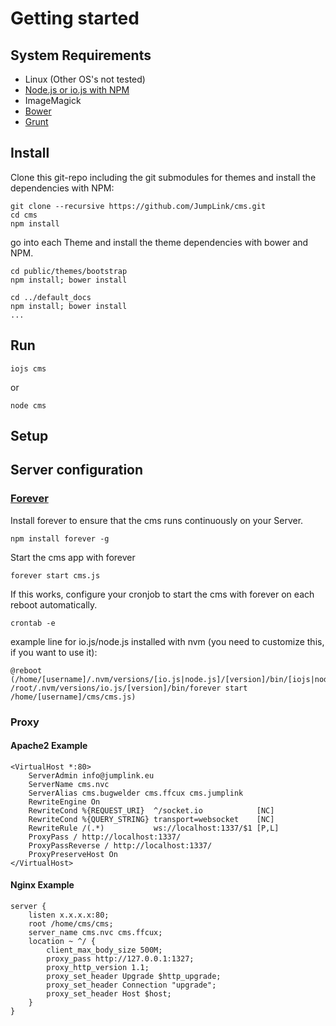 # Getting started

## System Requirements
* Linux (Other OS's not tested)
* [Node.js or io.js with NPM](https://github.com/creationix/nvm)
* ImageMagick
* [Bower](http://bower.io/)
* [Grunt](http://gruntjs.com/)

## Install

Clone this git-repo including the git submodules for themes and install the dependencies with NPM:

    git clone --recursive https://github.com/JumpLink/cms.git
    cd cms
    npm install

go into each Theme and install the theme dependencies with bower and NPM.

    cd public/themes/bootstrap
    npm install; bower install
    
    cd ../default_docs
    npm install; bower install
    ...

## Run

    iojs cms
or

    node cms

## Setup

## Server configuration
### [Forever](https://github.com/foreverjs/forever)
Install forever to ensure that the cms runs continuously on your Server.

    npm install forever -g
    
Start the cms app with forever

    forever start cms.js

If this works, configure your cronjob to start the cms with forever on each reboot automatically.

    crontab -e
    
example line for io.js/node.js installed with nvm (you need to customize this, if you want to use it):

    @reboot (/home/[username]/.nvm/versions/[io.js|node.js]/[version]/bin/[iojs|node] /root/.nvm/versions/io.js/[version]/bin/forever start /home/[username]/cms/cms.js)

### Proxy

#### Apache2 Example

    <VirtualHost *:80>
        ServerAdmin info@jumplink.eu
        ServerName cms.nvc
        ServerAlias cms.bugwelder cms.ffcux cms.jumplink
        RewriteEngine On
        RewriteCond %{REQUEST_URI}  ^/socket.io            [NC]
        RewriteCond %{QUERY_STRING} transport=websocket    [NC]
        RewriteRule /(.*)           ws://localhost:1337/$1 [P,L]
        ProxyPass / http://localhost:1337/
        ProxyPassReverse / http://localhost:1337/
        ProxyPreserveHost On
    </VirtualHost>

#### Nginx Example

    server {
        listen x.x.x.x:80;
        root /home/cms/cms;
        server_name cms.nvc cms.ffcux;
        location ~ ^/ {
            client_max_body_size 500M;
            proxy_pass http://127.0.0.1:1327;
            proxy_http_version 1.1;
            proxy_set_header Upgrade $http_upgrade;
            proxy_set_header Connection "upgrade";
            proxy_set_header Host $host;
        }
    }
